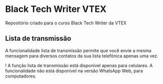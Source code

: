 # Black Tech Writer VTEX
Repositório criado para o curso Black Tech Writer da VTEX

## Lista de transmissão
<p>A funcionalidade lista de transmissão permite que você envie a mesma mensagem para diversos contatos da sua lista telefônica apenas uma vez.</p>


! A função lista de transmissão está disponível apenas para celulares. A funcionalidade não está disponível na versão WhatsApp Web, para computadores.

